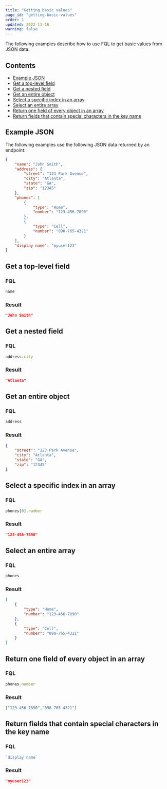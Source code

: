```yaml
---
title: "Getting basic values"
page_id: "getting-basic-values"
order: 1
updated: 2022-11-16
warning: false
---
```


The following examples describe how to use FQL to get basic values from JSON data.

## Contents

* [Example JSON](#example-json)
* [Get a top-level field](#get-a-top-level-field)
* [Get a nested field](#get-a-nested-field)
* [Get an entire object](#get-an-entire-object)
* [Select a specific index in an array](#select-a-specific-index-in-an-array)
* [Select an entire array](#select-a-whole-array)
* [Return one field of every object in an array](#return-one-field-of-every-object-in-an-array)
* [Return fields that contain special characters in the key name](#return-fields-that-contain-special-characters-in-the-key-name)

## Example JSON

The following examples use the following JSON data returned by an endpoint:

``` json
{
    "name": "John Smith",
    "address": {
        "street": "123 Park Avenue",
        "city": "Atlanta",
        "state": "GA",
        "zip": "12345"
    },
    "phones": [
        {
            "type": "Home",
            "number": "123-456-7890"
        },
        {
            "type": "Cell",
            "number": "098-765-4321"
        }
    ],
    "display name": "myuser123"
}
```

## Get a top-level field

### FQL

``` javascript
name
```

### Result

``` json
"John Smith"
```

## Get a nested field

### FQL

``` javascript
address.city
```

### Result

``` json
"Atlanta"
```

## Get an entire object

### FQL

``` javascript
address
```

### Result

``` json
{
    "street": "123 Park Avenue",
    "city": "Atlanta",
    "state": "GA",
    "zip": "12345"
}
```

## Select a specific index in an array

### FQL

``` javascript
phones[0].number
```

### Result

``` json
"123-456-7890"
```

## Select an entire array

### FQL

``` javascript
phones
```

### Result

``` json
[
    {
        "type": "Home",
        "number": "123-456-7890"
    },
    {
        "type": "Cell",
        "number": "098-765-4321"
    }
]
```

## Return one field of every object in an array

### FQL

``` javascript
phones.number
```

### Result

``` json
["123-456-7890","098-765-4321"]
```

## Return fields that contain special characters in the key name

### FQL

``` javascript
`display name`
```

### Result

``` json
"myuser123"
```

